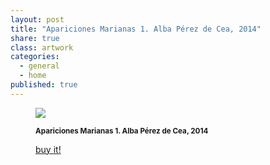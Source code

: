 ```yaml
---
layout: post
title: "Apariciones Marianas 1. Alba Pérez de Cea, 2014"
share: true
class: artwork
categories:
  - general
  - home
published: true
---
```


<figure class="text-center">
	<img src="http://www.inpocketart.com/wp-content/uploads/2014/07/1-aparicion-mariana-1-alba-perez-de-cea-2014-watermark.jpg">
	<figcaption>
		<p><small><strong>Apariciones Marianas 1. Alba Pérez de Cea, 2014</strong></small></p>
		<p><a href="http://www.inpocketart.com/product/apariciones-marianas-1-alba-perez-de-cea-2014/" class="btn btn-primary btn-lg"><i class="fa fa-credit-card"></i> buy it!</a></p>
	</figcaption>
</figure>
